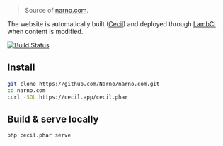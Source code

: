 > Source of [narno.com](https://narno.com).

The website is automatically built ([Cecil](https://cecil.app)) and deployed through [LambCI](https://github.com/lambci/lambci) when content is modified.

[![Build Status](https://s3.amazonaws.com/lambci-buildresults-1w0y4nab0105t/gh/Narno/narno.com/branches/master/d968dc9e875fbd4e53e47bde3ace533b.svg)](https://s3.amazonaws.com/lambci-buildresults-1w0y4nab0105t/gh/Narno/narno.com/branches/master/21a79e65d8719f0e3e4f032a47a8c26a.html)

## Install
```bash
git clone https://github.com/Narno/narno.com.git
cd narno.com
curl -SOL https://cecil.app/cecil.phar
```

## Build & serve locally
```bash
php cecil.phar serve
```
